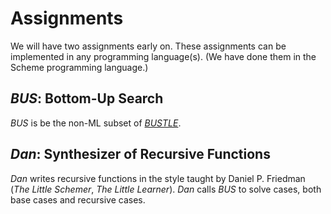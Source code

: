 # Assignments

We will have two assignments early on.
These assignments can be implemented in any programming language(s).
(We have done them in the Scheme programming language.)

## _BUS_: Bottom-Up Search

_BUS_ is be the non-ML subset of [_BUSTLE_](https://arxiv.org/abs/2007.14381).

## _Dan_: Synthesizer of Recursive Functions

_Dan_ writes recursive functions in the style taught by Daniel P. Friedman (_The Little Schemer_, _The Little Learner_).
_Dan_ calls _BUS_ to solve cases, both base cases and recursive cases.
